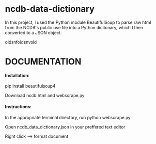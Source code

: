 # ncdb-data-dictionary
In this project, I used the Python module BeautifulSoup to parse raw html from the NCDB's public use file into a Python dicitonary, which I then converted to a JSON object. 


oidsnfoidsnvoid


# DOCUMENTATION 

#### Installation:
pip install beautifulsoup4

Download ncdb.html and webscrape.py

#### Instructions:

In the appropriate terminal directory, run python webscrape.py

Open ncdb_data_dictionary.json in your preffered text editor 

Right click --> format document 
